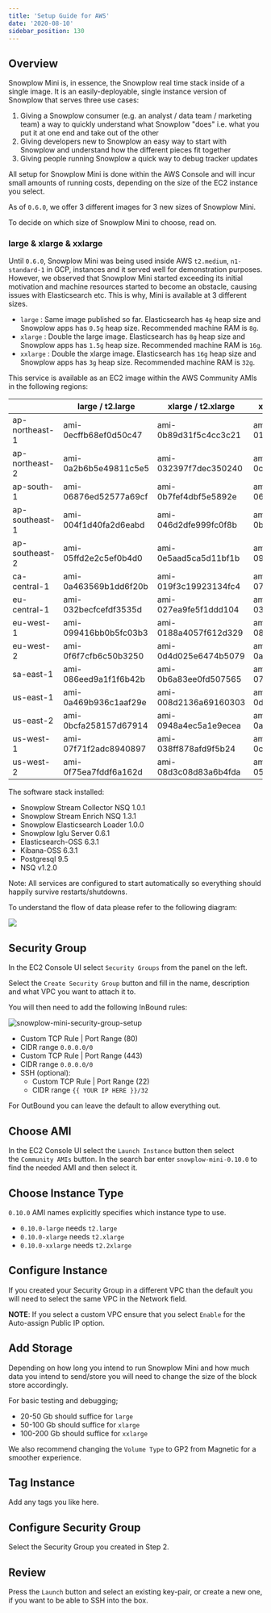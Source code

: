 ```yaml
---
title: 'Setup Guide for AWS'
date: '2020-08-10'
sidebar_position: 130
---
```


## Overview

Snowplow Mini is, in essence, the Snowplow real time stack inside of a single image. It is an easily-deployable, single instance version of Snowplow that serves three use cases:

1. Giving a Snowplow consumer (e.g. an analyst / data team / marketing team) a way to quickly understand what Snowplow "does" i.e. what you put it at one end and take out of the other
2. Giving developers new to Snowplow an easy way to start with Snowplow and understand how the different pieces fit together
3. Giving people running Snowplow a quick way to debug tracker updates

All setup for Snowplow Mini is done within the AWS Console and will incur small amounts of running costs, depending on the size of the EC2 instance you select.

As of `0.6.0`, we offer 3 different images for 3 new sizes of Snowplow Mini.

To decide on which size of Snowplow Mini to choose, read on.

### [](https://github.com/snowplow/snowplow-mini/wiki/Setup-guide-AWS#large--xlarge--xxlarge)large & xlarge & xxlarge

Until `0.6.0`, Snowplow Mini was being used inside AWS `t2.medium`, `n1-standard-1` in GCP, instances and it served well for demonstration purposes. However, we observed that Snowplow Mini started exceeding its initial motivation and machine resources started to become an obstacle, causing issues with Elasticsearch etc. This is why, Mini is available at 3 different sizes.

- `large` : Same image published so far. Elasticsearch has `4g` heap size and Snowplow apps has `0.5g` heap size. Recommended machine RAM is `8g`.
- `xlarge` : Double the large image. Elasticsearch has `8g` heap size and Snowplow apps has `1.5g` heap size. Recommended machine RAM is `16g`.
- `xxlarge` : Double the xlarge image. Elasticsearch has `16g` heap size and Snowplow apps has `3g` heap size. Recommended machine RAM is `32g`.

This service is available as an EC2 image within the AWS Community AMIs in the following regions:

|                | large / t2.large      | xlarge / t2.xlarge    | xxlarge / t2.xxlarge  |
| -------------- | --------------------- | --------------------- | --------------------- |
| ap-northeast-1 | ami-0ecffb68ef0d50c47 | ami-0b89d31f5c4cc3c21 | ami-015802496b9e8cae9 |
| ap-northeast-2 | ami-0a2b6b5e49811c5e5 | ami-032397f7dec350240 | ami-0cf9977f7ab5ad7df |
| ap-south-1     | ami-06876ed52577a69cf | ami-0b7fef4dbf5e5892e | ami-06f6d40dd54a30ef6 |
| ap-southeast-1 | ami-004f1d40fa2d6eabd | ami-046d2dfe999fc0f8b | ami-0b3680f6689b0a911 |
| ap-southeast-2 | ami-05ffd2e2c5ef0b4d0 | ami-0e5aad5ca5d11bf1b | ami-091b8824e93370fea |
| ca-central-1   | ami-0a463569b1dd6f20b | ami-019f3c19923134fc4 | ami-075c3d0388273fbd1 |
| eu-central-1   | ami-032becfcefdf3535d | ami-027ea9fe5f1ddd104 | ami-03605f8ba04ea3037 |
| eu-west-1      | ami-099416bb0b5fc03b3 | ami-0188a4057f612d329 | ami-08fd119176ad80805 |
| eu-west-2      | ami-0f6f7cfb6c50b3250 | ami-0d4d025e6474b5079 | ami-0aab17ee232a35aaf |
| sa-east-1      | ami-086eed9a1f1f6b42b | ami-0b6a83ee0fd507565 | ami-07afd4b5b8edf94b4 |
| us-east-1      | ami-0a469b936c1aaf29e | ami-008d2136a69160303 | ami-0d3f67e3ee34de7dc |
| us-east-2      | ami-0bcfa258157d67914 | ami-0948a4ec5a1e9ecea | ami-0a0d26168e14c6e0a |
| us-west-1      | ami-07f71f2adc8940897 | ami-038ff878afd9f5b24 | ami-0cbcaeb1c6aed777d |
| us-west-2      | ami-0f75ea7fddf6a162d | ami-08d3c08d83a6b4fda | ami-05e1d70de9ef648d9 |

The software stack installed:

- Snowplow Stream Collector NSQ 1.0.1
- Snowplow Stream Enrich NSQ 1.3.1
- Snowplow Elasticsearch Loader 1.0.0
- Snowplow Iglu Server 0.6.1
- Elasticsearch-OSS 6.3.1
- Kibana-OSS 6.3.1
- Postgresql 9.5
- NSQ v1.2.0

Note: All services are configured to start automatically so everything should happily survive restarts/shutdowns.

To understand the flow of data please refer to the following diagram:

![](images/snowplow-mini-topology.jpg)

## Security Group

In the EC2 Console UI select `Security Groups` from the panel on the left.

Select the `Create Security Group` button and fill in the name, description and what VPC you want to attach it to.

You will then need to add the following InBound rules:

![snowplow-mini-security-group-setup](images/security-groups-setup.png)

- Custom TCP Rule | Port Range (80)
- CIDR range `0.0.0.0/0`
- Custom TCP Rule | Port Range (443)
- CIDR range `0.0.0.0/0`
- SSH (optional):
  - Custom TCP Rule | Port Range (22)
  - CIDR range `{{ YOUR IP HERE }}/32`

For OutBound you can leave the default to allow everything out.

## Choose AMI

In the EC2 Console UI select the `Launch Instance` button then select the `Community AMIs` button. In the search bar enter `snowplow-mini-0.10.0` to find the needed AMI and then select it.

## Choose Instance Type

`0.10.0` AMI names explicitly specifies which instance type to use.

- `0.10.0-large` needs `t2.large`
- `0.10.0-xlarge` needs `t2.xlarge`
- `0.10.0-xxlarge` needs `t2.2xlarge`

## Configure Instance

If you created your Security Group in a different VPC than the default you will need to select the same VPC in the Network field.

**NOTE**: If you select a custom VPC ensure that you select `Enable` for the Auto-assign Public IP option.

## Add Storage

Depending on how long you intend to run Snowplow Mini and how much data you intend to send/store you will need to change the size of the block store accordingly.

For basic testing and debugging;

- 20-50 Gb should suffice for `large`
- 50-100 Gb should suffice for `xlarge`
- 100-200 Gb should suffice for `xxlarge`

We also recommend changing the `Volume Type` to GP2 from Magnetic for a smoother experience.

## Tag Instance

Add any tags you like here.

## Configure Security Group

Select the Security Group you created in Step 2.

## Review

Press the `Launch` button and select an existing key-pair, or create a new one, if you want to be able to SSH into the box.
